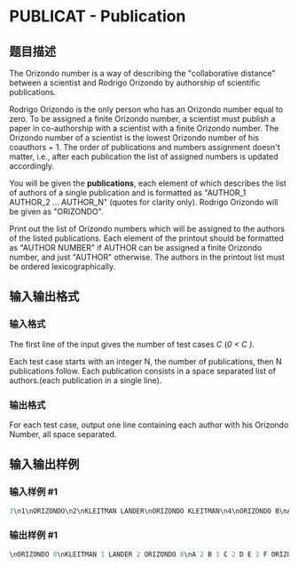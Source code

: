 # PUBLICAT - Publication

## 题目描述

The Orizondo number is a way of describing the "collaborative distance" between a scientist and Rodrigo Orizondo by authorship of scientific publications.

Rodrigo Orizondo is the only person who has an Orizondo number equal to zero. To be assigned a finite Orizondo number, a scientist must publish a paper in co-authorship with a scientist with a finite Orizondo number. The Orizondo number of a scientist is the lowest Orizondo number of his coauthors + 1. The order of publications and numbers assignment doesn't matter, i.e., after each publication the list of assigned numbers is updated accordingly.

You will be given the **publications**, each element of which describes the list of authors of a single publication and is formatted as "AUTHOR\_1 AUTHOR\_2 ... AUTHOR\_N" (quotes for clarity only). Rodrigo Orizondo will be given as "ORIZONDO".

Print out the list of Orizondo numbers which will be assigned to the authors of the listed publications. Each element of the printout should be formatted as "AUTHOR NUMBER" if AUTHOR can be assigned a finite Orizondo number, and just "AUTHOR" otherwise. The authors in the printout list must be ordered lexicographically.

## 输入输出格式

### 输入格式

The first line of the input gives the number of test cases _C_ (_0 < C )._

Each test case starts with an integer N, the number of publications, then N publications follow. Each publication consists in a space separated list of authors.(each publication in a single line).

### 输出格式

For each test case, output one line containing each author with his Orizondo Number, all space separated.

## 输入输出样例

### 输入样例 #1

```cpp
3\n1\nORIZONDO\n2\nKLEITMAN LANDER\nORIZONDO KLEITMAN\n4\nORIZONDO B\nA B C\nB A E\nD F\n\n\n
```


### 输出样例 #1

```cpp
\nORIZONDO 0\nKLEITMAN 1 LANDER 2 ORIZONDO 0\nA 2 B 1 C 2 D E 2 F ORIZONDO 0\n
```



